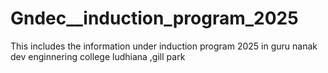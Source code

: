 # Gndec__induction_program_2025
This includes the information under induction program 2025 in guru nanak dev enginnering college ludhiana ,gill park 
